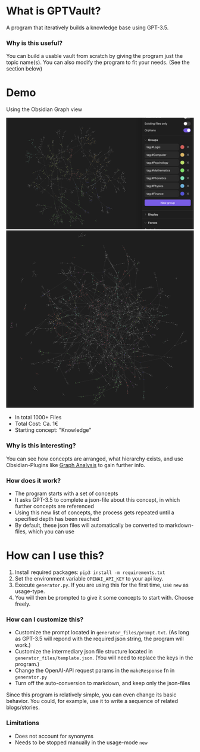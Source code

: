 
# What is GPTVault?
A program that iteratively builds a knowledge base using GPT-3.5.

### Why is this useful?
You can build a usable vault from scratch by giving the program just the topic name(s).
You can also modify the program to fit your needs. (See the section below)

# Demo
Using the Obsidian Graph view

![Graph view of Demo Vault](demo/demoimg1.png "Demo Vault")
![Graph view of Demo Vault that increased in size](demo/demoimg2.png "After leting the program run a bit more")

- In total 1000+ Files
- Total Cost: Ca. 1€
- Starting concept: "Knowledge"

### Why is this interesting?
You can see how concepts are arranged, what hierarchy exists, and use Obsidian-Plugins like [Graph Analysis](obsidian://show-plugin?id=graph-analysis) to gain further info.

### How does it work?
- The program starts with a set of concepts
- It asks GPT-3.5 to complete a json-file about this concept, in which further concepts are referenced
- Using this new list of concepts, the process gets repeated until a specified depth has been reached
- By default, these json files will automatically be converted to markdown-files, which you can use 

# How can I use this?
1. Install required packages: `pip3 install -m requirements.txt`
2. Set the environment variable `OPENAI_API_KEY` to your api key.
3. Execute `generator.py`. If you are using this for the first time, use `new` as usage-type.
4. You will then be prompted to give it some concepts to start with. Choose freely.

### How can I customize this?
- Customize the prompt located in `generator_files/prompt.txt`. (As long as GPT-3.5 will repond with the required json string, the program will work.)
- Customize the intermediary json file structure located in `generator_files/template.json`. (You will need to replace the keys in the program.)
- Change the OpenAI-API request params in the `makeResponse` fn in `generator.py`
- Turn off the auto-conversion to markdown, and keep only the json-files

Since this program is relatively simple, you can even change its basic behavior. You could, for example, use it to write a sequence of related blogs/stories.

### Limitations
- Does not account for synonyms
- Needs to be stopped manually in the usage-mode `new`

